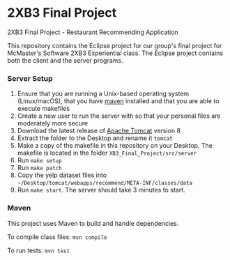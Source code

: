 # 2XB3 Final Project
2XB3 Final Project - Restaurant Recommending Application

This repository contains the Eclipse project for our group's
final project for McMaster's Software 2XB3 Experiential
class. The Eclipse project contains both the client and the server programs.

### Server Setup
1. Ensure that you are running a Unix-based operating system (Linux/macOS), that you have [maven](https://maven.apache.org/) installed and that you are able to execute makefiles
2. Create a new user to run the server with so that your personal files are moderately more secure
3. Download the latest release of [Apache Tomcat](https://tomcat.apache.org/) version 8
4. Extract the folder to the Desktop and rename it `tomcat`
5. Make a copy of the makefile in this repository on your Desktop. The makefile is located in the folder `XB3_Final_Project/src/server`
6. Run `make setup`
7. Run `make patch`
8. Copy the yelp dataset files into `~/Desktop/tomcat/webapps/recommend/META-INF/classes/data`
9. Run `make start`. The server should take 3 minutes to start.

### Maven
This project uses Maven to build and handle dependencies.

To compile class files:
`mvn compile`

To run tests:
`mvn test`
